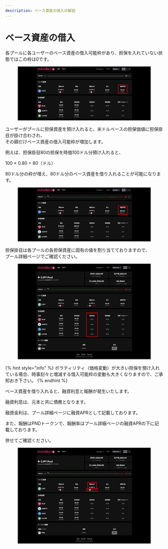 ```yaml
---
description: ベース資産の借入の解説
---
```


# ベース資産の借入

各プールに各ユーザーのベース資産の借入可能枠があり、担保を入れていない状態ではこの枠は0です。

<figure><img src="../.gitbook/assets/Group 20a (1).png" alt=""><figcaption></figcaption></figure>

ユーザーがプールに担保資産を預け入れると、米ドルベースの担保価値に担保掛目が掛け合わされ、\
その額だけベース資産の借入可能枠が増加します。

例えば、担保掛目80の担保を時価100ドル分預け入れると、

100 × 0.80 = 80（ドル）

80ドル分の枠が増え、80ドル分のベース資産を借り入れることが可能になります。

<figure><img src="../.gitbook/assets/Group 20.png" alt=""><figcaption></figcaption></figure>

担保掛目は各プールの各担保資産に固有の値を割り当てておりますので、\
プール詳細ページでご確認ください。

<figure><img src="../.gitbook/assets/Group 13_1.png" alt=""><figcaption></figcaption></figure>

{% hint style="info" %}
ボラティリティ（価格変動）が大きい担保を預け入れている場合、時事刻々と増減する借入可能枠の変動も大きくなりますので、ご承知おき下さい。
{% endhint %}

ベース資産を借り入れると、融資利息と報酬が発生いたします。

融資利息は、元本と共に債務となります。

融資金利は、プール詳細ページに融資APRとして記載しております。

また、報酬はPNDトークンで、報酬率はプール詳細ページの融資APRの下に記載しております。

併せてご確認ください。

<figure><img src="../.gitbook/assets/Group 13_2.png" alt=""><figcaption></figcaption></figure>
